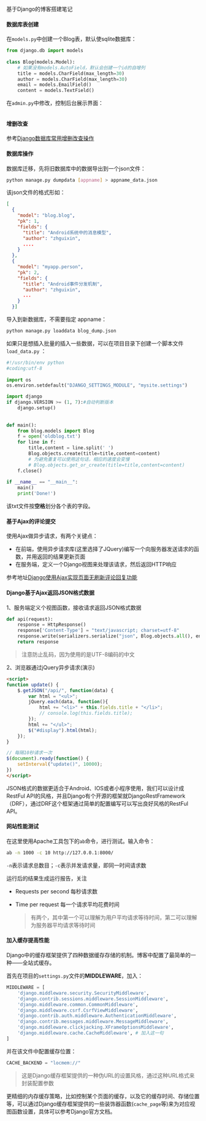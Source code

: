 基于Django的博客搭建笔记

#### 数据库表创建

在`models.py`中创建一个Blog表，默认使sqlite数据库：

```python
from django.db import models
   
class Blog(models.Model):
    # 如果没有models.AutoField，默认会创建一个id的自增列
    title = models.CharField(max_length=30)
    author = models.CharField(max_length=30)
    email = models.EmailField()
    content = models.TextField()
```

在`admin.py`中修改，控制后台展示界面：

```python

```

#### 增删改查



参考[Django数据库常用增删改查操作](https://www.cnblogs.com/yangmv/p/5327477.html)

#### 数据库操作

数据库迁移，先将旧数据库中的数据导出到一个json文件：

```bash
python manage.py dumpdata [appname] > appname_data.json
```

该json文件的格式形如：

```json
[
  {
    "model": "blog.blog",
    "pk": 1,
    "fields": {
      "title": "Android系统中的消息模型",
      "author": "zhguixin",
      ....
    }
  },
  {
    "model": "myapp.person",
    "pk": 2,
    "fields": {
      "title": "Android事件分发机制",
      "author": "zhguixin",
      ...
    }
  }]
```



导入到新数据库，不需要指定 appname：

```bash
python manage.py loaddata blog_dump.json
```

如果只是想插入批量的插入一些数据，可以在项目目录下创建一个脚本文件`load_data.py` ：

```python
#!/usr/bin/env python
#coding:utf-8
 
import os
os.environ.setdefault("DJANGO_SETTINGS_MODULE", "mysite.settings")

import django
if django.VERSION >= (1, 7):#自动判断版本
    django.setup()
 
 
def main():
    from blog.models import Blog
    f = open('oldblog.txt')
    for line in f:
        title,content = line.split(' ')
        Blog.objects.create(title=title,content=content)
        # 为避免重复可以使用这句话，相应的速度会变慢
        # Blog.objects.get_or_create(title=title,content=content)
    f.close()
 
if __name__ == "__main__":
    main()
    print('Done!')
```

该txt文件按**空格**划分各个表的字段。

#### 基于Ajax的评论提交

使用Ajax做异步请求，有两个关键点：

- 在前端，使用异步请求库(这里选择了JQuery)编写一个向服务器发送请求的函数，并用返回的结果更新页面
- 在服务端，定义一个Django视图来处理该请求，然后返回HTTP响应

参考地址[Django使用Ajax实现页面无刷新评论回复功能](http://www.cnblogs.com/mfc-itblog/p/5188900.html)

#### Django基于Ajax返回JSON格式数据

1、服务端定义个视图函数，接收请求返回JSON格式数据

```python
def api(request):
    response = HttpResponse()
    response['Content-Type'] = "text/javascript; charset=utf-8"
    response.write(serializers.serialize("json", Blog.objects.all(), ensure_ascii=False))
    return response
```

> 注意防止乱码，因为使用的是UTF-8编码的中文

2、浏览器通过jQuery异步请求(演示)

```html
<script>
function update() {
    $.getJSON("/api/", function(data) {
        var html = "<ul>";
        jQuery.each(data, function(){
            html += "<li>" + this.fields.title + "</li>";
            // console.log(this.fields.title);
        });
        html += "</ul>";
        $("#display").html(html);
    });
}

// 每隔10秒请求一次
$(document).ready(function() {
    setInterval("update()", 10000);
})
</script>
```

JSON格式的数据更适合于Android、IOS或者小程序使用，我们可以设计成RestFul API的风格，并且Django有个开源的框架就DjangoRestFramework（DRF），通过DRF这个框架通过简单的配置编写可以写出良好风格的RestFul API。

#### 网站性能测试

在这里使用Apache工具包下的`ab`命令，进行测试。输入命令：

```bash
ab -n 1000 -c 10 http://127.0.0.1:8000/
```

`-n`表示请求总数目；`-c`表示并发请求量，即同一时间请求数

运行后的结果生成运行报告，关注

- Requests per second    每秒请求数

- Time per request    每一个请求平均花费时间

  > 有两个，其中第一个可以理解为用户平均请求等待时间，第二可以理解为服务器平均请求等待时间

#### 加入缓存提高性能

Django中的缓存框架提供了四种数据缓存存储的机制。博客中配置了最简单的一种——全站式缓存。

首先在项目的`settings.py`文件的**MIDDLEWARE**，加入：

```python
MIDDLEWARE = [
    'django.middleware.security.SecurityMiddleware',
    'django.contrib.sessions.middleware.SessionMiddleware',
    'django.middleware.common.CommonMiddleware',
    'django.middleware.csrf.CsrfViewMiddleware',
    'django.contrib.auth.middleware.AuthenticationMiddleware',
    'django.contrib.messages.middleware.MessageMiddleware',
    'django.middleware.clickjacking.XFrameOptionsMiddleware',
    'django.middleware.cache.CacheMiddleware', # 加入这一句
]
```

并在该文件中配置缓存位置：

```python
CACHE_BACKEND = "locmem://"
```

> 这是Django缓存框架提供的一种伪URL的设置风格，通过这种URL格式来封装配置参数

更精细的内存缓存策略，比如控制某个页面的缓存，以及它的缓存时间、存储位置等，可以通过Django缓存框架提供的一些装饰器函数(`cache_page`等)来为对应视图函数设置，具体可以参考Django官方文档。

